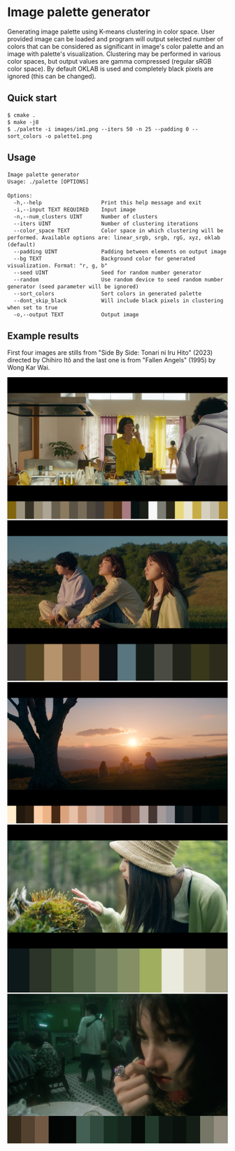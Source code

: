 # Image palette generator

Generating image palette using K-means clustering in color space. User provided image can be loaded and program will output selected number of colors that can be considered as significant in image's color palette and an image with palette's visualization. Clustering may be performed in various color spaces, but output values are gamma compressed (regular sRGB color space). By default OKLAB is used and completely black pixels are ignored (this can be changed).

## Quick start

```console
$ cmake .
$ make -j8
$ ./palette -i images/im1.png --iters 50 -n 25 --padding 0 --sort_colors -o palette1.png
```

## Usage

```
Image palette generator
Usage: ./palette [OPTIONS]

Options:
  -h,--help                   Print this help message and exit
  -i,--input TEXT REQUIRED    Input image
  -n,--num_clusters UINT      Number of clusters
  --iters UINT                Number of clustering iterations
  --color_space TEXT          Color space in which clustering will be performed. Available options are: linear_srgb, srgb, rgG, xyz, oklab (default)
  --padding UINT              Padding between elements on output image
  --bg TEXT                   Background color for generated visualization. Format: "r, g, b"
  --seed UINT                 Seed for random number generator
  --random                    Use random device to seed random number generator (seed parameter will be ignored)
  --sort_colors               Sort colors in generated palette
  --dont_skip_black           Will include black pixels in clustering when set to true
  -o,--output TEXT            Output image
```

## Example results

First four images are stills from "Side By Side: Tonari ni Iru Hito" (2023) directed by Chihiro Itô and the last one is from "Fallen Angels" (1995) by Wong Kar Wai.

![Example result 1](results/palette1.png)
![Example result 2](results/palette2.png)
![Example result 3](results/palette3.png)
![Example result 4](results/palette4.png)
![Example result 5](results/palette5.png)
